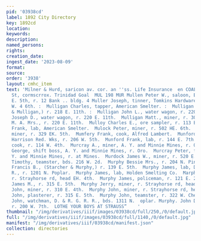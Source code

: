 ```yaml
---
pid: '03938cd'
label: 1892 City Directory
key: 1892cd
location: 
keywords: 
description: 
named_persons: 
rights: 
creation_date: 
ingest_date: '2023-08-09'
format: 
source: 
order: '3938'
layout: cmhc_item
text: 'Milner & Hurd, saricon av. cor. an ''ss. Life Insurance  en COAL C0,, 905 Poplar
  St, cormscrrox. Trinidad Goal  MUL 198 MUR Mullen Peter W., saloon, Bank bldg, 107
  E. 5th, r. 12 Bank .. bldg. 4 Muller Joseph, tinner, Tomkins Hardware Co., r.127
  W. 4 6th. :  Mulligan Charles, tapper, American Smelter. :  Mulligan James E., (Moynahan
  & Mulligan,) r. 218 E. 11th. :  Mulligan John L., water wagon, r. 220 E. 11th.  Mulligan
  Joseph D., water wagon, r. 220 E. 11th.  Mulligan Matt., miner, r. 302 E. 6th.  Mulligan
  M. A. Mrs., r. 220 E. 11th.  Mulloy Charles E., ore sampler, r. 113 E. 10th.  Mulock
  Frank, lab, American Smelter.  Mulock Peter, miner, r. 502 HE. 6th.  Mulvihill Thomas,
  miner, r. 329 EK. 5th.  Mumfery Frank, cook, Alfred Lambert.  Munford Ezra D., lab,
  Harrison Red. Wks, r. 206 W. 5th.  Munford Frank, lab, r. 144 E. 7th.  Munger Horace,
  cook, r. 114 W. 4th.  Murcray A., miner, A. Y. and Minnie Mines, r. Oro.  Murcray
  George, shift boss, A. Y. and Minnie Mines, r. Oro.  Murcray Peter, foreman, A.
  Y. and Minnie Mines, r. at Mines.  Murdock James W., miner, r. 520 E. 9th.  Murnan
  Timothy, teamster, bds. 216 W. 2d.  Murphy Bessie Mrs., r. 204 N. Pine.  Murphy
  Francis B., (Starcher & Murphy,) r. 139 E. 5th.  Murphy James, lab, D. & R. G.R.
  R., r. 1201 N. Poplar.  Murphy James, lab, Holden Smelting Co.  Marphy James, miner,
  r. Strayhorse rd, head EH. 4th.  Murphy James, policeman, r. 121 E. 2d.  Murphy
  James M., r. 315 E. 5th.  Murphy Jerry, miner, r. Strayhorse rd, head E. 4th.  Murphy
  John, miner, r. 310 E. 4th.  Murphy John, miner, r. Strayhorse rd, head E. 4th.  Murphy
  John, plasterer, r. 315 E. 5th.  Murphy John, teamster, r. 322 W. Chestnut.  Murphy
  John, watchman, D. & R. G. R. R., bds. 1311 N.  oplar. Murphy. John D., mining,
  r. 200 W. 7th.  LOTHE YOUR BOYS AT STRAUSS”    '
thumbnail: "/img/derivatives/iiif/images/03938cd/full/250,/0/default.jpg"
full: "/img/derivatives/iiif/images/03938cd/full/1140,/0/default.jpg"
manifest: "/img/derivatives/iiif/03938cd/manifest.json"
collection: directories
---
```

